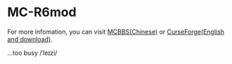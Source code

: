 # MC-R6mod
For more infomation, you can visit [MCBBS(Chinese)](https://www.mcbbs.net/thread-1117023-1-1.html) or [CurseForge(English and download)](https://www.curseforge.com/minecraft/mc-mods/rainbow6).

...too busy /ˈleɪzi/
